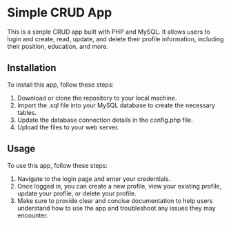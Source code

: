 # Simple CRUD App

This is a simple CRUD app built with PHP and MySQL. It allows users to login and create, read, update, and delete their profile information, including their position, education, and more.

## Installation
To install this app, follow these steps:
1. Download or clone the repository to your local machine.
2. Import the .sql file into your MySQL database to create the necessary tables.
3. Update the database connection details in the config.php file.
4. Upload the files to your web server.

## Usage
To use this app, follow these steps:
1. Navigate to the login page and enter your credentials.
2. Once logged in, you can create a new profile, view your existing profile, update your profile, or delete your profile.
3. Make sure to provide clear and concise documentation to help users understand how to use the app and troubleshoot any issues they may encounter.
